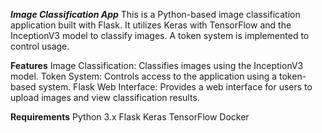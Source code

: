 ***Image Classification App***
  This is a Python-based image classification application built with Flask. It utilizes Keras with TensorFlow and the InceptionV3 model to classify images.
  A token system is implemented to control usage.

**Features**
  Image Classification: Classifies images using the InceptionV3 model.
  Token System: Controls access to the application using a token-based system.
  Flask Web Interface: Provides a web interface for users to upload images and view classification results.

**Requirements**
  Python 3.x
  Flask
  Keras
  TensorFlow
  Docker
  
